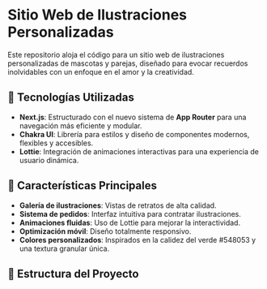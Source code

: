 # Sitio Web de Ilustraciones Personalizadas

Este repositorio aloja el código para un sitio web de ilustraciones personalizadas de mascotas y parejas, diseñado para evocar recuerdos inolvidables con un enfoque en el amor y la creatividad.

## 🚀 Tecnologías Utilizadas

- **Next.js**: Estructurado con el nuevo sistema de **App Router** para una navegación más eficiente y modular.
- **Chakra UI**: Librería para estilos y diseño de componentes modernos, flexibles y accesibles.
- **Lottie**: Integración de animaciones interactivas para una experiencia de usuario dinámica.

## 🌟 Características Principales

- **Galería de ilustraciones**: Vistas de retratos de alta calidad.
- **Sistema de pedidos**: Interfaz intuitiva para contratar ilustraciones.
- **Animaciones fluidas**: Uso de Lottie para mejorar la interactividad.
- **Optimización móvil**: Diseño totalmente responsivo.
- **Colores personalizados**: Inspirados en la calidez del verde #548053 y una textura granular única.

## 📂 Estructura del Proyecto
